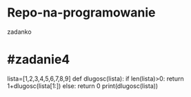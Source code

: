 # Repo-na-programowanie
zadanko
# #zadanie4
lista=[1,2,3,4,5,6,7,8,9]
def dlugosc(lista):
    if len(lista)>0:
        return 1+dlugosc(lista[1:])
    else:
        return 0
print(dlugosc(lista))
